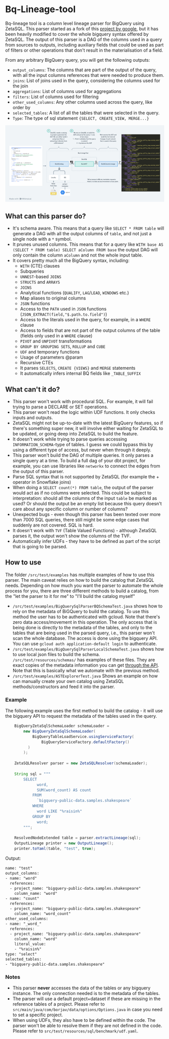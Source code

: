 # Bq-Lineage-tool


Bq-lineage tool is a column level lineage parser for BigQuery using ZetaSQL. This 
parser started as a fork of this [project by google](https://github.com/GoogleCloudPlatform/bigquery-data-lineage), but it
has been heavily modified to cover the whole bigquery syntax offered by ZetaSQL. The
output of this parser is a DAG of the columns used in a query from sources to outputs, including
auxiliary fields that could be used as part of filters or other operations that don't result in the
materialisation of a field. 



From any arbitrary BigQuery query, you will get the following outputs:
- `output_columns`: The columns that are part of the output of the query, with all the input 
  columns references that were needed to produce them.
- `joins`: List of joins used in the query, considering the columns used for the join
- `aggregations`: List of columns used for aggregations
- `filters`: List of columns used for filtering
- `other_used_columns`: Any other columns used across the query, like order by
- `selected_tables`: A list of all the tables that were selected in the query.
- `Type`: The type of sql statement `{SELECT, CREATE_VIEW, MERGE...}`

![image](./flow.png)


## What can this parser do?

* It's schema aware. This means that a query like `SELECT * FROM table` will generate a DAG
  with all the output columns of `table`, and not just a single node with a `*` symbol.
* It prunes unused columns. This means that for a query like `WITH base AS (SELECT * FROM
  table) SELECT aColumn FROM base` the output DAG will only contain the column `aColumn` and not the
  whole input table.
* It covers pretty much all the BigQuery syntax, including:
    * `WITH` (CTE) clauses
    * Subqueries
    * `UNNEST`-based `JOINS`
    * `STRUCTS` and `ARRAYS`
    * `JOINS`
    * Analytical functions (`QUALIFY`, `LAG`/`LEAD`, `WINDOWS` etc.)
    * Map aliases to original columns
    * `JSON` functions
    * Access to the `PATH` used in `JSON` functions (`JSON_EXTRACT(field,"$.path.to.field")`)
    * Access to the literals used in the query, for example, in a `WHERE` clause
    * Access to fields that are not part of the output columns of the table (fields only used in a
      `WHERE` clause)
    * `PIVOT` and `UNPIVOT` transformations
    * `GROUP BY GROUPING SETS`, `ROLLUP` and `CUBE`
    * `UDF` and temporary functions
    * Usage of parameters @param
    * Recursive CTEs
    * It parses `SELECTS`, `CREATE {VIEWS}` and `MERGE` statements
    * It automatically infers internal BQ fields like `_TABLE_SUFFIX`

## What can't it do?

* This parser won't work with procedural SQL. For example, it will fail trying to parse a 
  DECLARE or SET operations.
* This parser won't read the logic within UDF functions. It only checks inputs and outputs.
* ZetaSQL might not be up-to-date with the latest BigQuery features, so if there's something
  super new, it will involve either waiting for ZetaSQL to be updated, or going deep into
  ZetaSQL to build the feature.
* It doesn't work while trying to parse queries accessing `INFORMATION_SCHEMA`-type of tables. I
  guess we could bypass this by using a different type of access, but never when through it deeply.
* This parser won't build the DAG of multiple queries. It only parses a single query at a
  time. To build a full dag of your dbt project, for example, you can use libraries like
  `networkx` to connect the edges from the output of this parser.
* Parse SQL syntax that is not supported by ZetaSQL (for example the + operator in Snowflake joins)
* When doing a `SELECT count(*) FROM table`, the output of the parser would act as if no columns
  were selected. This could be subject to interpretation: should all the columns of the input
  `table` be marked as used? Or should the output be an empty list because this query doesn't
  care about any specific column or number of columns?
* Unexpected bugs - even though this parser has been texted over more than 7000 SQL queries, 
  there still might be some edge cases that suddenly are not covered. SQL is hard.
* It doesn't work with `TVF` (Table Valued Functions) - although ZetaSQL parses it, the output 
  won't show the columns of the TVF.
* Automatically infer UDFs - they have to be defined as part of the script that is going to be parsed.

## How to use
The folder `/src/test/examples` has multiple examples of how to use this parser. The main caveat 
relies on how to build the catalog that ZetaSQL needs. Depending on how much you want the parser 
to automate the whole process for you, there are three different methods to build a catalog, 
from the "let the parser to it for me" to "I'll build the catalog myself"

- `/src/test/examples/BigQuerySqlParserBQSchemaTest.java` shows how to rely on the metadata of 
  BiGQuery to build the catalog. To use this method the user has to be authenticated with gcloud.
  Note that there's zero data access/movement in this operation. The only access that is being 
  done is directly to the metadata of the tables, and only to the tables that are being used in 
  the parsed query, i.e., this parser won't scan the whole database. The access is done using 
  the bigquery API. You can use  `gcloud auth application-default login` to authenticate. 
- `/src/test/examples/BigQuerySqlParserLocalSchemaTest.java` shows how to use local json files 
  to build the schema. `/src/test/resources/schemas/` has examples of these files. They are 
  exact copies of the metadata information you can get 
[through the API](https://cloud.google.com/bigquery/docs/reference/rest/v2/tables). Note that 
  this is basically what we automate with the previous method.
- `/src/test/examples/ASTExplorerTest.java` Shows an example on how can manually create your own 
  catalog using ZetaSQL methods/constructors and feed it into the parser. 

### Example
The following example uses the first method to build the catalog -  it will use the bigquery API 
to request the metadata of the tables used in the query.
```java
    BigQueryZetaSqlSchemaLoader schemaLoader =
        new BigQueryZetaSqlSchemaLoader(
            BigQueryTableLoadService.usingServiceFactory(
                BigQueryServiceFactory.defaultFactory()
          )
        );

    ZetaSQLResolver parser = new ZetaSQLResolver(schemaLoader);
    
    String sql = """
        SELECT
              word,
              SUM(word_count) AS count
            FROM
              `bigquery-public-data.samples.shakespeare`
            WHERE
              word LIKE "%raisin%"
            GROUP BY
              word;
        """;
    
    ResolvedNodeExtended table = parser.extractLineage(sql);
    OutputLineage printer = new OutputLineage();
    printer.toYaml(table, "test", true);
```
Output:
```
name: "test"
output_columns:
- name: "word"
  references:
  - project_name: "bigquery-public-data.samples.shakespeare"
    column_name: "word"
- name: "count"
  references:
  - project_name: "bigquery-public-data.samples.shakespeare"
    column_name: "word_count"
other_used_columns:
- name: "_word_"
  references:
  - project_name: "bigquery-public-data.samples.shakespeare"
    column_name: "word"
    literal_value:
    - "%raisin%"
type: "select"
selected_tables:
- "bigquery-public-data.samples.shakespeare"
```

### Notes
- This parser **never** accesses the data of the tables or any bigquery instance. The only 
  connection needed is to the metadata of the tables.
- The parser will use a default project+dataset if these are missing in the reference tables of 
  a project. Please refer to `src/main/java/com/borjav/data/options/Options.java` in case you 
  need to set a specific project.
- When using UDFs, they also have to be defined within the code. The parser won't be able to 
  resolve them if they are not defined in the code. Please refer to 
  `src/test/resources/sql/benchmark/udf.yaml`.
